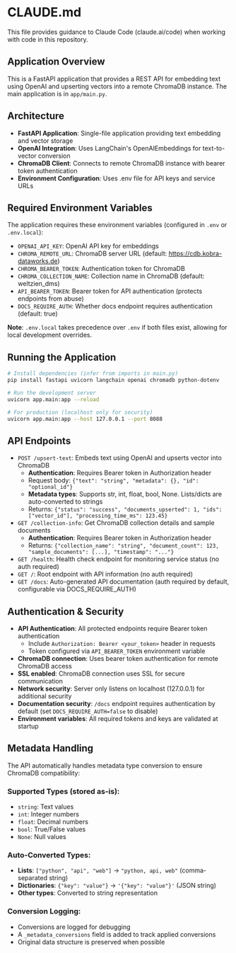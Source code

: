 # CLAUDE.md

This file provides guidance to Claude Code (claude.ai/code) when working with code in this repository.

## Application Overview

This is a FastAPI application that provides a REST API for embedding text using OpenAI and upserting vectors into a remote ChromaDB instance. The main application is in `app/main.py`.

## Architecture

- **FastAPI Application**: Single-file application providing text embedding and vector storage
- **OpenAI Integration**: Uses LangChain's OpenAIEmbeddings for text-to-vector conversion
- **ChromaDB Client**: Connects to remote ChromaDB instance with bearer token authentication
- **Environment Configuration**: Uses .env file for API keys and service URLs

## Required Environment Variables

The application requires these environment variables (configured in `.env` or `.env.local`):
- `OPENAI_API_KEY`: OpenAI API key for embeddings
- `CHROMA_REMOTE_URL`: ChromaDB server URL (default: https://cdb.kobra-dataworks.de)
- `CHROMA_BEARER_TOKEN`: Authentication token for ChromaDB
- `CHROMA_COLLECTION_NAME`: Collection name in ChromaDB (default: weltzien_dms)
- `API_BEARER_TOKEN`: Bearer token for API authentication (protects endpoints from abuse)
- `DOCS_REQUIRE_AUTH`: Whether docs endpoint requires authentication (default: true)

**Note**: `.env.local` takes precedence over `.env` if both files exist, allowing for local development overrides.

## Running the Application

```bash
# Install dependencies (infer from imports in main.py)
pip install fastapi uvicorn langchain openai chromadb python-dotenv

# Run the development server
uvicorn app.main:app --reload

# For production (localhost only for security)
uvicorn app.main:app --host 127.0.0.1 --port 8088
```

## API Endpoints

- `POST /upsert-text`: Embeds text using OpenAI and upserts vector into ChromaDB
  - **Authentication**: Requires Bearer token in Authorization header
  - Request body: `{"text": "string", "metadata": {}, "id": "optional_id"}`
  - **Metadata types**: Supports str, int, float, bool, None. Lists/dicts are auto-converted to strings
  - Returns: `{"status": "success", "documents_upserted": 1, "ids": ["vector_id"], "processing_time_ms": 123.45}`
- `GET /collection-info`: Get ChromaDB collection details and sample documents
  - **Authentication**: Requires Bearer token in Authorization header
  - Returns: `{"collection_name": "string", "document_count": 123, "sample_documents": [...], "timestamp": "..."}`
- `GET /health`: Health check endpoint for monitoring service status (no auth required)
- `GET /`: Root endpoint with API information (no auth required)
- `GET /docs`: Auto-generated API documentation (auth required by default, configurable via DOCS_REQUIRE_AUTH)

## Authentication & Security

- **API Authentication**: All protected endpoints require Bearer token authentication
  - Include `Authorization: Bearer <your_token>` header in requests
  - Token configured via `API_BEARER_TOKEN` environment variable
- **ChromaDB connection**: Uses bearer token authentication for remote ChromaDB access
- **SSL enabled**: ChromaDB connection uses SSL for secure communication
- **Network security**: Server only listens on localhost (127.0.0.1) for additional security
- **Documentation security**: `/docs` endpoint requires authentication by default (set `DOCS_REQUIRE_AUTH=false` to disable)
- **Environment variables**: All required tokens and keys are validated at startup

## Metadata Handling

The API automatically handles metadata type conversion to ensure ChromaDB compatibility:

### **Supported Types** (stored as-is):
- `string`: Text values
- `int`: Integer numbers  
- `float`: Decimal numbers
- `bool`: True/False values
- `None`: Null values

### **Auto-Converted Types**:
- **Lists**: `["python", "api", "web"]` → `"python, api, web"` (comma-separated string)
- **Dictionaries**: `{"key": "value"}` → `'{"key": "value"}'` (JSON string)
- **Other types**: Converted to string representation

### **Conversion Logging**:
- Conversions are logged for debugging
- A `_metadata_conversions` field is added to track applied conversions
- Original data structure is preserved when possible
